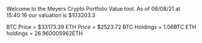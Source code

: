 Welcome to the Meyers Crypto Portfolio Value tool. 
As of 06/08/21 at 15:40:16 our valuation is $103203.3 

BTC Price = $33173.39
 ETH Price = $2523.72
BTC Holdings = 1.06BTC
 ETH holdings = 26.960005962ETH 
